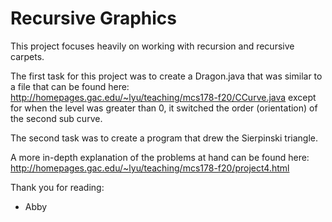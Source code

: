 # Recursive Graphics

This project focuses heavily on working with recursion and recursive carpets. 

The first task for this project was to create a Dragon.java that was similar to a file that can be found here: http://homepages.gac.edu/~lyu/teaching/mcs178-f20/CCurve.java
except for when the level was greater than 0, it switched the order (orientation) of the second sub curve. 

The second task was to create a program that drew the Sierpinski triangle. 

A more in-depth explanation of the problems at hand can be found here: http://homepages.gac.edu/~lyu/teaching/mcs178-f20/project4.html

Thank you for reading:
- Abby
